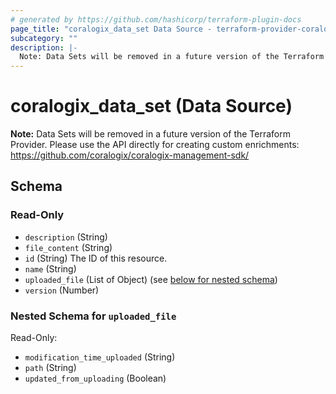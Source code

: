 ```yaml
---
# generated by https://github.com/hashicorp/terraform-plugin-docs
page_title: "coralogix_data_set Data Source - terraform-provider-coralogix"
subcategory: ""
description: |-
  Note: Data Sets will be removed in a future version of the Terraform Provider. Please use the API directly for creating custom enrichments: https://github.com/coralogix/coralogix-management-sdk/
---
```


# coralogix_data_set (Data Source)

**Note:** Data Sets will be removed in a future version of the Terraform Provider. Please use the API directly for creating custom enrichments: https://github.com/coralogix/coralogix-management-sdk/



<!-- schema generated by tfplugindocs -->
## Schema

### Read-Only

- `description` (String)
- `file_content` (String)
- `id` (String) The ID of this resource.
- `name` (String)
- `uploaded_file` (List of Object) (see [below for nested schema](#nestedatt--uploaded_file))
- `version` (Number)

<a id="nestedatt--uploaded_file"></a>
### Nested Schema for `uploaded_file`

Read-Only:

- `modification_time_uploaded` (String)
- `path` (String)
- `updated_from_uploading` (Boolean)
